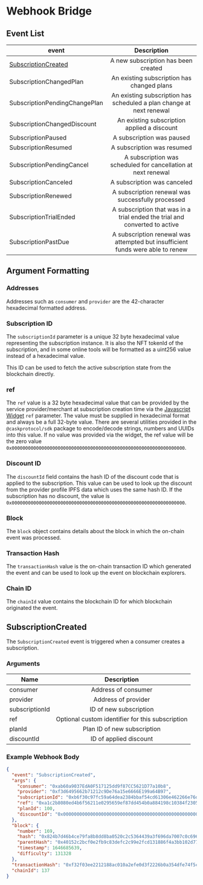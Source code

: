# Webhook Bridge


## Event List


| event                                       |                                  Description                                   |
|---------------------------------------------|:------------------------------------------------------------------------------:|
| [SubscriptionCreated](#SubscriptionCreated) |                        A new subscription has been created                     |
| SubscriptionChangedPlan                     |                   An existing subscription has changed plans                   |
| SubscriptionPendingChangePlan               |      An existing subscription has scheduled a plan change at next renewal      |
| SubscriptionChangedDiscount                 |                  An existing subscription applied a discount                   |
| SubscriptionPaused                          |                           A subscription was paused                            |
| SubscriptionResumed                         |                           A subscription was resumed                           |
| SubscriptionPendingCancel                   |         A subscription was scheduled for cancellation at next renewal          |
| SubscriptionCanceled                        |                          A subscription was canceled                           |
| SubscriptionRenewed                         |               A subscription renewal was successfully processed                |
| SubscriptionTrialEnded                      |   A subscription that was in a trial ended the trial and converted to active   |
| SubscriptionPastDue                         | A subscription renewal was attempted but insufficient funds were able to renew |


## Argument Formatting

### Addresses

Addresses such as `consumer` and `provider` are the 42-character hexadecimal formatted address.

### Subscription ID

The `subscriptionId` parameter is a unique 32 byte hexadecimal value representing the subscription instance. It is also
the NFT tokenId of the subscription, and in some online tools will be formatted as a uint256 value instead of a hexadecimal
value.

This ID can be used to fetch the active subscription state from the blockchain directly.

### ref

The `ref` value is a 32 byte hexadecimal value that can be provided by the service provider/merchant at subscription
creation time via the [Javascript Widget](javascript-widget.md) `ref` parameter. The value must be supplied in hexadecimal format and always
be a full 32-byte value. There are several utilities provided in the `@caskprotocol/sdk` package to encode/decode strings, 
numbers and UUIDs into this value. If no value was provided via the widget, the ref value will be the zero value
`0x0000000000000000000000000000000000000000000000000000000000000000`.

### Discount ID

The `discountId` field contains the hash ID of the discount code that is applied to the subscription. This
value can be used to look up the discount from the provider profile IPFS data which uses the same hash ID. If
the subscription has no discount, the value is `0x0000000000000000000000000000000000000000000000000000000000000000`.


### Block

The `block` object contains details about the block in which the on-chain event was processed.


### Transaction Hash

The `transactionHash` value is the on-chain transaction ID which generated the event and can be used to look up the
event on blockchain explorers.

### Chain ID

The `chainId` value contains the blockchain ID for which blockchain originated the event.


## SubscriptionCreated

The `SubscriptionCreated` event is triggered when a consumer creates a subscription. 

### Arguments


| Name           |                   Description                    |
|----------------|:------------------------------------------------:|
| consumer       |               Address of consumer                |
| provider       |               Address of provider                |
| subscriptionId |              ID of new subscription              |
| ref            | Optional custom identifier for this subscription |
| planId         |           Plan ID of new subscription            |
| discountId     |              ID of applied discount              |


### Example Webhook Body

```json
{
  "event": "SubscriptionCreated",
  "args": {
    "consumer": "0xab60a9037EdA0F517125dd9f87CC5621D77a10b8",
    "provider": "0xf3d6495662b71212c9De76a15e6666E199a64B97",
    "subscriptionId": "0xb6f30c97fc59a64dea2384bbaf54cd61306e462266e76dc280feabe5016b7fd3",
    "ref": "0xa1c2b8080ed4b6f56211e0295659ef87dd454b0a884198c10384f230525d4ee8",
    "planId": 100,
    "discountId": "0x0000000000000000000000000000000000000000000000000000000000000000"
  },
  "block": {
    "number": 169,
    "hash": "0x824b7d46b4ce79fa8b8dd8ba0520c2c5364439a3f696da7007c0c696fc6d5c11",
    "parentHash": "0x40152c2bcf0e2fb9c83defc2c99e2fcd131886f4a3bb102d77a5acdc01d0e1bd",
    "timestamp": 1646685639,
    "difficulty": 131328
  },
  "transactionHash": "0xf32f03ee2212188ac010a2efe0d3f2226b0a354dfe74f5ccf1584da9ecbffe9d",
  "chainId": 137
}
```

